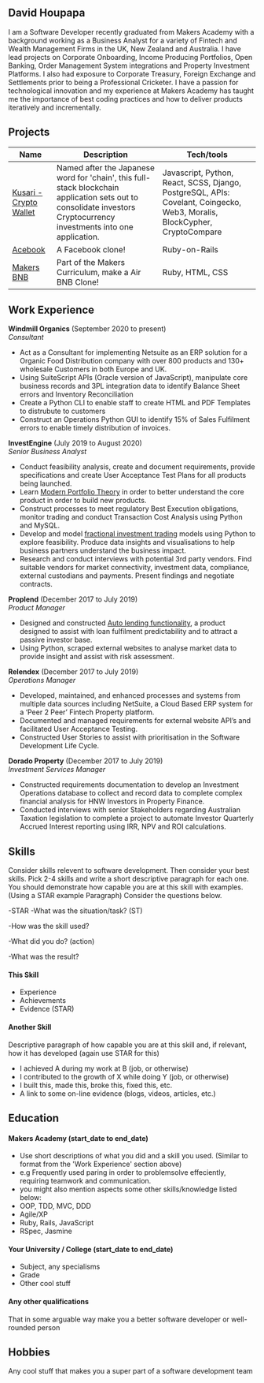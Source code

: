 ## David Houpapa

I am a Software Developer recently graduated from Makers Academy with a background working as a Business Analyst for a variety of Fintech and Wealth Management Firms in the UK, New Zealand and Australia. I have lead projects on Corporate Onboarding, Income Producing Portfolios, Open Banking, Order Management System integrations and Property Investment Platforms. I also had exposure to Corporate Treasury, Foreign Exchange and Settlements prior to being a Professional Cricketer. I have a passion for technological innovation and my experience at Makers Academy has taught me the importance of best coding practices and how to deliver products iteratively and incrementally. 

## Projects

| Name                         | Description       | Tech/tools        |
| ---------------------------- | ----------------- | ----------------- |
| [Kusari - Crypto Wallet](https://github.com/EMDevelop/Kusari)   | Named after the Japanese word for 'chain', this full-stack blockchain application sets out to consolidate investors Cryptocurrency investments into one application. | Javascript, Python, React, SCSS, Django, PostgreSQL, APIs: Covelant, Coingecko, Web3, Moralis, BlockCypher, CryptoCompare |
| [Acebook](https://acebook-anti-social-media-inc.herokuapp.com/) | A Facebook clone! | Ruby-on-Rails |
| [Makers BNB](https://github.com/dhopz/makers-bnb-post-team) | Part of the Makers Curriculum, make a Air BNB Clone!| Ruby, HTML, CSS


## Work Experience

**Windmill Organics** (September 2020 to present)  
_Consultant_

- Act as a Consultant for implementing Netsuite as an ERP solution for a Organic Food Distribution company with over 800 products and 130+ wholesale Customers in both Europe and UK.
- Using SuiteScript APIs (Oracle version of JavaScript), manipulate core business records and 3PL integration data to identify Balance Sheet errors and Inventory Reconciliation
- Create a Python CLI to enable staff to create HTML and PDF Templates to distrubute to customers
- Construct an Operations Python GUI to identify 15% of Sales Fulfilment errors to enable timely distribution of invoices. 

**InvestEngine** (July 2019 to August 2020)  
_Senior Business Analyst_

- Conduct feasibility analysis, create and document requirements, provide specifications and create User Acceptance Test Plans for all products being launched.
- Learn [Modern Portfolio Theory](https://github.com/dhopz/cv_projects/blob/master/Portfolio%20Analysis.ipynb) in order to better understand the core product in order to build new products.
- Construct processes to meet regulatory Best Execution obligations, monitor trading and conduct Transaction Cost Analysis using Python and MySQL.
- Develop and model [fractional investment trading](https://github.com/dhopz/cv_projects/blob/master/Fractional%20Share%20Scenario.ipynb) models using Python to explore feasibility. Produce data insights and visualisations to help business partners understand the business impact.
- Research and conduct interviews with potential 3rd party vendors. Find suitable vendors for market connectivity, investment data, compliance, external custodians and payments. Present findings and negotiate contracts.

**Proplend** (December 2017 to July 2019)  
_Product Manager_

- Designed and constructed [Auto lending functionality](https://github.com/dhopz/cv_projects/blob/master/Auto%20allocation%20and%20Scalebacks.ipynb), a product designed to assist with loan fulfilment predictability and to attract a passive investor base.
- Using Python, scraped external websites to analyse market data to provide insight and assist with risk assessment.

**Relendex** (December 2017 to July 2019)  
_Operations Manager_

- Developed, maintained, and enhanced processes and systems from multiple data sources including NetSuite, a Cloud Based ERP system for a ‘Peer 2 Peer’ Fintech Property platform.
- Documented and managed requirements for external website API’s and facilitated User Acceptance Testing.
- Constructed User Stories to assist with prioritisation in the Software Development Life Cycle.

**Dorado Property** (December 2017 to July 2019)  
_Investment Services Manager_

- Constructed requirements documentation to develop an Investment Operations database to collect and record data to complete complex financial analysis for HNW Investors in Property Finance.
- Conducted interviews with senior Stakeholders regarding Australian Taxation legislation to complete a project to automate Investor Quarterly Accrued Interest reporting using IRR, NPV and ROI calculations.

## Skills

Consider skills relevent to software development. Then consider your best skills. Pick 2-4 skills and write a short descriptive paragraph for each one. You should demonstrate how capable you are at this skill with examples.
(Using a STAR example Paragraph) Consider the questions below.

-STAR
-What was the situation/task? (ST)

-How was the skill used?

-What did you do? (action)

-What was the result?


#### This Skill

- Experience
- Achievements
- Evidence (STAR)

#### Another Skill

Descriptive paragraph of how capable you are at this skill and, if relevant, how it has developed (again use STAR for this)

- I achieved A during my work at B (job, or otherwise)
- I contributed to the growth of X while doing Y (job, or otherwise)
- I built this, made this, broke this, fixed this, etc.
- A link to some on-line evidence (blogs, videos, articles, etc.)

## Education

#### Makers Academy (start_date to end_date)
- Use short descriptions of what you did and a skill you used. (Similar to format from the 'Work Experience' section above)
- e.g Frequently used paring in order to problemsolve effeciently, requiring teamwork and communication.
- you might also mention aspects some other skills/knowledge listed below: 
- OOP, TDD, MVC, DDD
- Agile/XP
- Ruby, Rails, JavaScript
- RSpec, Jasmine

#### Your University / College (start_date to end_date)

- Subject, any specialisms
- Grade
- Other cool stuff

#### Any other qualifications

That in some arguable way make you a better software developer or well-rounded person

## Hobbies

Any cool stuff that makes you a super part of a software development team
